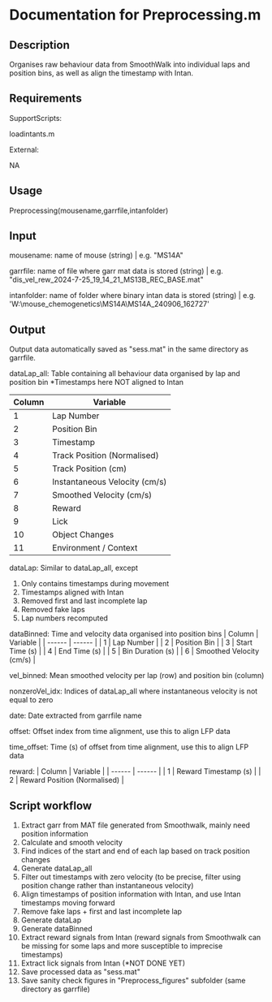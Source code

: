 # Documentation for Preprocessing.m

## Description
Organises raw behaviour data from SmoothWalk into individual laps and position bins, as well as align the timestamp with Intan.

## Requirements

SupportScripts:

loadintants.m

External:

NA 

## Usage
Preprocessing(mousename,garrfile,intanfolder)

## Input
mousename: name of mouse (string) | e.g. "MS14A"

garrfile: name of file where garr mat data is stored (string) | e.g. "dis_vel_rew_2024-7-25_19_14_21_MS13B_REC_BASE.mat"

intanfolder: name of folder where binary intan data is stored (string) | e.g. 'W:\mouse_chemogenetics\MS14A\MS14A_240906_162727'

## Output

Output data automatically saved as "sess.mat" in the same directory as garrfile.

dataLap_all:
Table containing all behaviour data organised by lap and position bin
*Timestamps here NOT aligned to Intan

| Column | Variable |
| ------ | ------ |
| 1 | Lap Number |
| 2 | Position Bin |
| 3 | Timestamp |
| 4 | Track Position (Normalised) |
| 5 | Track Position (cm) |
| 6 | Instantaneous Velocity (cm/s) |
| 7 | Smoothed Velocity (cm/s) |
| 8 | Reward |
| 9 | Lick |
| 10 | Object Changes |
| 11 | Environment / Context |

dataLap:
Similar to dataLap_all, except
1) Only contains timestamps during movement
2) Timestamps aligned with Intan
3) Removed first and last incomplete lap
4) Removed fake laps
5) Lap numbers recomputed

dataBinned:
Time and velocity data organised into position bins
| Column | Variable |
| ------ | ------ |
| 1 | Lap Number |
| 2 | Position Bin |
| 3 | Start Time (s) |
| 4 | End Time (s) |
| 5 | Bin Duration (s) |
| 6 | Smoothed Velocity (cm/s) |

vel_binned:
Mean smoothed velocity per lap (row) and position bin (column)

nonzeroVel_idx:
Indices of dataLap_all where instantaneous velocity is not equal to zero

date:
Date extracted from garrfile name

offset:
Offset index from time alignment, use this to align LFP data

time_offset:
Time (s) of offset from time alignment, use this to align LFP data

reward:
| Column | Variable |
| ------ | ------ |
| 1 | Reward Timestamp (s) |
| 2 | Reward Position (Normalised) |

## Script workflow
1) Extract garr from MAT file generated from Smoothwalk, mainly need position information
2) Calculate and smooth velocity
3) Find indices of the start and end of each lap based on track position changes
4) Generate dataLap_all
5) Filter out timestamps with zero velocity (to be precise, filter using position change rather than instantaneous velocity)
6) Align timestamps of position information with Intan, and use Intan timestamps moving forward
7) Remove fake laps + first and last incomplete lap
8) Generate dataLap
9) Generate dataBinned
10) Extract reward signals from Intan (reward signals from Smoothwalk can be missing for some laps and more susceptible to imprecise timestamps)
11) Extract lick signals from Intan (*NOT DONE YET)
12) Save processed data as "sess.mat"
13) Save sanity check figures in "Preprocess_figures" subfolder (same directory as garrfile)
